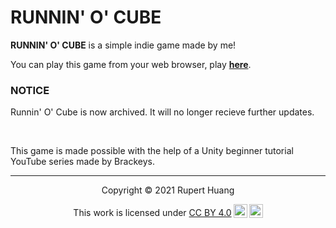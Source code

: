 # RUNNIN' O' CUBE

**RUNNIN' O' CUBE** is a simple indie game made by me!

You can play this game from your web browser, play [**here**](/runnin-o-cube/play).

### **NOTICE**
Runnin' O' Cube is now archived. It will no longer recieve further updates.

<br>

This game is made possible with the help of a Unity beginner tutorial YouTube series made by Brackeys.

___

<p align="center">
Copyright © 2021 Rupert Huang
</p>

<p xmlns:cc="http://creativecommons.org/ns#" align="center">This work is licensed under <a href="http://creativecommons.org/licenses/by/4.0/?ref=chooser-v1" target="_blank" rel="license noopener noreferrer" style="display:inline-block;">CC BY 4.0<img style="height:22px!important;margin-left:3px;vertical-align:text-bottom;" src="https://mirrors.creativecommons.org/presskit/icons/cc.svg?ref=chooser-v1"><img style="height:22px!important;margin-left:3px;vertical-align:text-bottom;" src="https://mirrors.creativecommons.org/presskit/icons/by.svg?ref=chooser-v1"></a></p>
